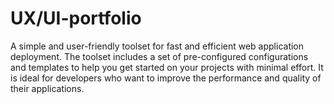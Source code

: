 # UX/UI-portfolio
A simple and user-friendly toolset for fast and efficient web application deployment. The toolset includes a set of pre-configured configurations and templates to help you get started on your projects with minimal effort. It is ideal for developers who want to improve the performance and quality of their applications.
